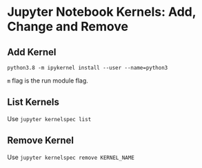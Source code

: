 # Jupyter Notebook Kernels: Add, Change and Remove

## Add Kernel

```text
python3.8 -m ipykernel install --user --name=python3
```

`m` flag is the run module flag.

## List Kernels

Use `jupyter kernelspec list`

## Remove Kernel

Use `jupyter kernelspec remove KERNEL_NAME`


